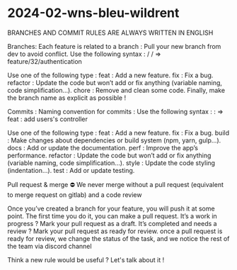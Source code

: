 # 2024-02-wns-bleu-wildrent

BRANCHES AND COMMIT RULES ARE ALWAYS WRITTEN IN ENGLISH 

Branches: 
Each feature is related to a branch :
Pull your new branch from dev to avoid conflict.
Use the following syntax : <type>/ <ticket> / <name>
=>  feature/32/authentication

Use one of the following type :
feat : Add a new feature.
fix : Fix a bug.
refactor : Update the code but won’t add or fix anything (variable naming, code simplification…).
chore : Remove and clean some code.
Finally, make the branch name as explicit as possible !

Commits : 
Naming convention for commits :
Use the following syntax : <type> : <subject> 
=> feat : add users's controller

Use one of the following type :
feat : Add a new feature.
fix : Fix a bug.
build : Make changes about dependencies or build system (npm, yarn, gulp…).
docs : Add or update the documentation.
perf : Improve the app’s performance.
refactor : Update the code but won’t add or fix anything (variable naming, code simplification…).
style : Update the code styling (indentation…).
test : Add or update testing.

Pull request & merge
⛔️ We never merge without a pull request (equivalent to merge request on gitlab) and a code review

Once you’ve created a branch for your feature, you will push it at some point. The first time you do it, you can make a pull request.
It’s a work in progress ? Mark your pull request as a draft.
It’s completed and needs a review ? Mark your pull request as ready for review.
once a pull request is ready for review, we change the status of the task, and we notice the rest of the team via discord channel 

Think a new rule would be useful ? Let's talk about it ! 
